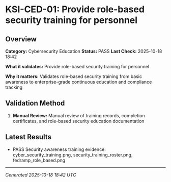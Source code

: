 # KSI-CED-01: Provide role-based security training for personnel

## Overview

**Category:** Cybersecurity Education
**Status:** PASS
**Last Check:** 2025-10-18 18:42

**What it validates:** Provide role-based security training for personnel

**Why it matters:** Validates role-based security training from basic awareness to enterprise-grade continuous education and compliance tracking

## Validation Method

1. **Manual Review:** Manual review of training records, completion certificates, and role-based security education documentation

## Latest Results

- PASS Security awareness training evidence: cyber_security_training.png, security_training_roster.png, fedramp_role_based.png

---
*Generated 2025-10-18 18:42 UTC*